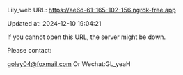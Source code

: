Lily_web URL: https://ae6d-61-165-102-156.ngrok-free.app

Updated at: 2024-12-10 19:04:21

If you cannot open this URL, the server might be down.

Please contact: 

goley04@foxmail.com Or Wechat:GL_yeaH